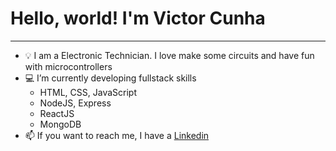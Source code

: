 <h1>Hello, world! I'm Victor Cunha</h1>

<hr>

- 💡 I am a Electronic Technician. I love make some circuits and have fun with microcontrollers
- 💻 I’m currently developing fullstack skills
  - HTML, CSS, JavaScript
  - NodeJS, Express
  - ReactJS
  - MongoDB
- 📫 If you want to reach me, I have a <a href="www.linkedin.com/in/victor-cunha-ba3a31216">Linkedin</a>

<!---
victoroliverc/victoroliverc is a ✨ special ✨ repository because its `README.md` (this file) appears on your GitHub profile.
You can click the Preview link to take a look at your changes.
--->
